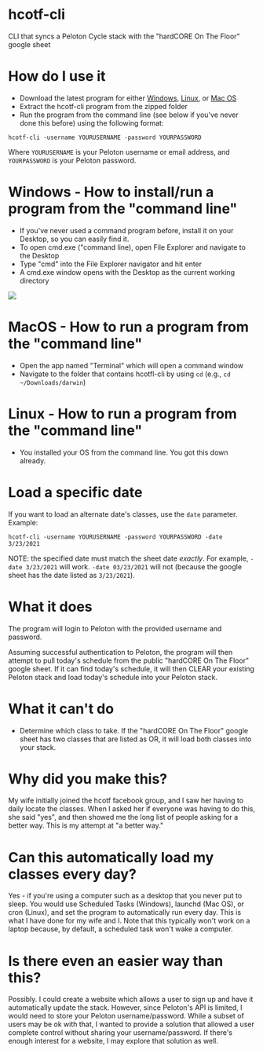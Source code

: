 # hcotf-cli

CLI that syncs a Peloton Cycle stack with the "hardCORE On The Floor" google sheet

# How do I use it

- Download the latest program for either
  [Windows](https://github.com/caesarshift/hcotf-cli/releases/download/v0.2/windows.zip), [Linux](https://github.com/caesarshift/hcotf-cli/releases/download/v0.2/linux.zip), or [Mac OS](https://github.com/caesarshift/hcotf-cli/releases/download/v0.2/darwin.zip)
- Extract the hcotf-cli program from the zipped folder
- Run the program from the command line (see below if you've never done this before) using the following format:

`hcotf-cli -username YOURUSERNAME -password YOURPASSWORD`

Where `YOURUSERNAME` is your Peloton username or email address, and `YOURPASSWORD` is your Peloton
password.

# Windows - How to install/run a program from the "command line"

- If you've never used a command program before, install it on your Desktop, so you can easily find
  it.
- To open cmd.exe ("command line), open File Explorer and navigate to the Desktop
- Type "cmd" into the File Explorer navigator and hit enter
- A cmd.exe window opens with the Desktop as the current working directory

![](hcotf-cli-windows-install.gif)

# MacOS - How to run a program from the "command line"

- Open the app named "Terminal" which will open a command window
- Navigate to the folder that contains hcotfl-cli by using `cd` (e.g., `cd ~/Downloads/darwin`)

# Linux - How to run a program from the "command line"

- You installed your OS from the command line. You got this down already.

# Load a specific date

If you want to load an alternate date's classes, use the `date` parameter. Example:

`hcotf-cli -username YOURUSERNAME -password YOURPASSWORD -date 3/23/2021`

NOTE: the specified date must match the sheet date _exactly_. For example, `-date 3/23/2021` will
work. `-date 03/23/2021` will not (because the google sheet has the date listed as `3/23/2021`).

# What it does

The program will login to Peloton with the provided username and password.

Assuming successful authentication to Peloton, the program will then attempt to pull today's
schedule from the public "hardCORE On The Floor" google sheet. If it can find today's schedule, it
will then CLEAR your existing Peloton stack and load today's schedule into your Peloton stack.

# What it can't do

- Determine which class to take. If the "hardCORE On The Floor" google sheet has two classes that
are listed as OR, it will load both classes into your stack.

# Why did you make this?

My wife initially joined the hcotf facebook group, and I saw her having to daily locate the classes.
When I asked her if everyone was having to do this, she said "yes", and then showed me the long list
of people asking for a better way. This is my attempt at "a better way."

# Can this automatically load my classes every day?

Yes - if you're using a computer such as a desktop that you never put to sleep. You would use
Scheduled Tasks (Windows), launchd (Mac OS), or cron (Linux), and set the program to automatically
run every day. This is what I have done for my wife and I. Note that this typically won't work on a
laptop because, by default, a scheduled task won't wake a computer.

# Is there even an easier way than this?

Possibly. I could create a website which allows a user to sign up and have it automatically update
the stack. However, since Peloton's API is limited, I would need to store your Peloton
username/password. While a subset of users may be ok with that, I wanted to provide a solution that
allowed a user complete control without sharing your username/password. If there's enough interest
for a website, I may explore that solution as well.
